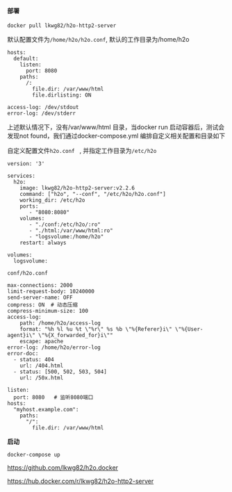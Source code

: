 #### 部署

```
docker pull lkwg82/h2o-http2-server
```

默认配置文件为`/home/h2o/h2o.conf`,  默认的工作目录为/home/h2o

```
hosts:
  default:
    listen:
      port: 8080
    paths:
      /:
        file.dir: /var/www/html
        file.dirlisting: ON

access-log: /dev/stdout
error-log: /dev/stderr
```

上述默认情况下，没有/var/www/html 目录，当docker run 启动容器后，测试会发现not found，我们通过docker-compose.yml 编排自定义相关配置和目录如下

自定义配置文件`h2o.conf ` , 并指定工作目录为`/etc/h2o`

```
version: '3'

services:
  h2o:
    image: lkwg82/h2o-http2-server:v2.2.6
    command: ["h2o", "--conf", "/etc/h2o/h2o.conf"]
    working_dir: /etc/h2o
    ports:
       - "8080:8080"
    volumes:
       - "./conf:/etc/h2o/:ro"
       - "./html:/var/www/html:ro"
       - "logsvolume:/home/h2o"
    restart: always

volumes:
  logsvolume:
```

`conf/h2o.conf`

```
max-connections: 2000
limit-request-body: 10240000
send-server-name: OFF
compress: ON  # 动态压缩
compress-minimum-size: 100
access-log:
    path: /home/h2o/access-log
    format: "%h %l %u %t \"%r\" %s %b \"%{Referer}i\" \"%{User-agent}i\" \"%{X_forwarded_for}i\""
    escape: apache
error-log: /home/h2o/error-log
error-doc:
  - status: 404
    url: /404.html
  - status: [500, 502, 503, 504]
    url: /50x.html

listen:
  port: 8080   # 监听8080端口
hosts:
  "myhost.example.com":
    paths:
      "/":                               
        file.dir: /var/www/html
```

**启动**

```
docker-compose up
```























https://github.com/lkwg82/h2o.docker

https://hub.docker.com/r/lkwg82/h2o-http2-server